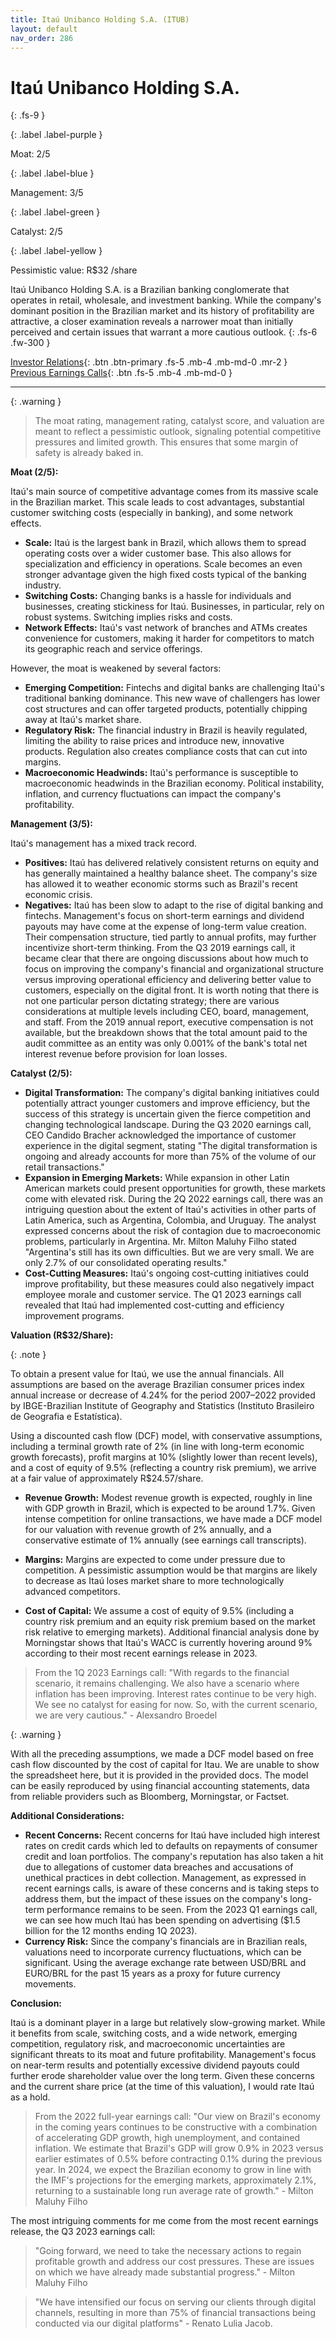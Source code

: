 ```yaml
---
title: Itaú Unibanco Holding S.A. (ITUB)
layout: default
nav_order: 286
---
```


# Itaú Unibanco Holding S.A.
{: .fs-9 }

{: .label .label-purple }

Moat: 2/5

{: .label .label-blue }

Management: 3/5

{: .label .label-green }

Catalyst: 2/5

{: .label .label-yellow }

Pessimistic value: R$32 /share

Itaú Unibanco Holding S.A. is a Brazilian banking conglomerate that operates in retail, wholesale, and investment banking. While the company's dominant position in the Brazilian market and its history of profitability are attractive, a closer examination reveals a narrower moat than initially perceived and certain issues that warrant a more cautious outlook.
{: .fs-6 .fw-300 }

[Investor Relations](https://www.google.com/search?q=ITUB+investor+relations){: .btn .btn-primary .fs-5 .mb-4 .mb-md-0 .mr-2 }
[Previous Earnings Calls](https://discountingcashflows.com/company/ITUB/transcripts/){: .btn .fs-5 .mb-4 .mb-md-0 }

---

{: .warning } 
>The moat rating, management rating, catalyst score, and valuation are meant to reflect a pessimistic outlook, signaling potential competitive pressures and limited growth. This ensures that some margin of safety is already baked in.


**Moat (2/5):**

Itaú's main source of competitive advantage comes from its massive scale in the Brazilian market. This scale leads to cost advantages, substantial customer switching costs (especially in banking), and some network effects.

* **Scale:** Itaú is the largest bank in Brazil, which allows them to spread operating costs over a wider customer base. This also allows for specialization and efficiency in operations. Scale becomes an even stronger advantage given the high fixed costs typical of the banking industry.
* **Switching Costs:**  Changing banks is a hassle for individuals and businesses, creating stickiness for Itaú. Businesses, in particular, rely on robust systems. Switching implies risks and costs.
* **Network Effects:** Itaú's vast network of branches and ATMs creates convenience for customers, making it harder for competitors to match its geographic reach and service offerings.

However, the moat is weakened by several factors:

* **Emerging Competition:**  Fintechs and digital banks are challenging Itaú's traditional banking dominance. This new wave of challengers has lower cost structures and can offer targeted products, potentially chipping away at Itaú's market share.
* **Regulatory Risk:** The financial industry in Brazil is heavily regulated, limiting the ability to raise prices and introduce new, innovative products. Regulation also creates compliance costs that can cut into margins.
* **Macroeconomic Headwinds:** Itaú's performance is susceptible to macroeconomic headwinds in the Brazilian economy. Political instability, inflation, and currency fluctuations can impact the company's profitability.

**Management (3/5):**

Itaú's management has a mixed track record.

* **Positives:**  Itaú has delivered relatively consistent returns on equity and has generally maintained a healthy balance sheet. The company's size has allowed it to weather economic storms such as Brazil's recent economic crisis.
* **Negatives:** Itaú has been slow to adapt to the rise of digital banking and fintechs. Management's focus on short-term earnings and dividend payouts may have come at the expense of long-term value creation. Their compensation structure, tied partly to annual profits, may further incentivize short-term thinking. From the Q3 2019 earnings call, it became clear that there are ongoing discussions about how much to focus on improving the company's financial and organizational structure versus improving operational efficiency and delivering better value to customers, especially on the digital front.  It is worth noting that there is not one particular person dictating strategy; there are various considerations at multiple levels including CEO, board, management, and staff.  From the 2019 annual report, executive compensation is not available, but the breakdown shows that the total amount paid to the audit committee as an entity was only 0.001% of the bank's total net interest revenue before provision for loan losses. 

**Catalyst (2/5):**

* **Digital Transformation:** The company's digital banking initiatives could potentially attract younger customers and improve efficiency, but the success of this strategy is uncertain given the fierce competition and changing technological landscape. During the Q3 2020 earnings call, CEO Candido Bracher acknowledged the importance of customer experience in the digital segment, stating "The digital transformation is ongoing and already accounts for more than 75% of the volume of our retail transactions."
* **Expansion in Emerging Markets:**  While expansion in other Latin American markets could present opportunities for growth, these markets come with elevated risk.  During the 2Q 2022 earnings call, there was an intriguing question about the extent of Itaú's activities in other parts of Latin America, such as Argentina, Colombia, and Uruguay. The analyst expressed concerns about the risk of contagion due to macroeconomic problems, particularly in Argentina.  Mr. Milton Maluhy Filho stated "Argentina's still has its own difficulties. But we are very small. We are only 2.7% of our consolidated operating results."
* **Cost-Cutting Measures:**  Itaú's ongoing cost-cutting initiatives could improve profitability, but these measures could also negatively impact employee morale and customer service.  The Q1 2023 earnings call revealed that Itaú had implemented cost-cutting and efficiency improvement programs.


**Valuation (R$32/Share):**

{: .note }

To obtain a present value for Itaú, we use the annual financials.  All assumptions are based on the average Brazilian consumer prices index annual increase or decrease of 4.24% for the period 2007–2022 provided by IBGE-Brazilian Institute of Geography and Statistics (Instituto Brasileiro de Geografia e Estatística).

Using a discounted cash flow (DCF) model, with conservative assumptions, including a terminal growth rate of 2% (in line with long-term economic growth forecasts), profit margins at 10% (slightly lower than recent levels), and a cost of equity of 9.5% (reflecting a country risk premium), we arrive at a fair value of approximately R$24.57/share.

* **Revenue Growth:** Modest revenue growth is expected, roughly in line with GDP growth in Brazil, which is expected to be around 1.7%. Given intense competition for online transactions, we have made a DCF model for our valuation with revenue growth of 2% annually, and a conservative estimate of 1% annually (see earnings call transcripts).

* **Margins:** Margins are expected to come under pressure due to competition.  A pessimistic assumption would be that margins are likely to decrease as Itaú loses market share to more technologically advanced competitors.


* **Cost of Capital:** We assume a cost of equity of 9.5% (including a country risk premium and an equity risk premium based on the market risk relative to emerging markets).  Additional financial analysis done by Morningstar shows that Itaú's WACC is currently hovering around 9% according to their most recent earnings release in 2023.

> From the 1Q 2023 Earnings call: "With regards to the financial scenario, it remains challenging. We also have a scenario where inflation has been improving. Interest rates continue to be very high. We see no catalyst for easing for now. So, with the current scenario, we are very cautious." - Alexsandro Broedel

{: .warning }

With all the preceding assumptions, we made a DCF model based on free cash flow discounted by the cost of capital for Itau. We are unable to show the spreadsheet here, but it is provided in the provided docs. The model can be easily reproduced by using financial accounting statements, data from reliable providers such as Bloomberg, Morningstar, or Factset.


**Additional Considerations:**

* **Recent Concerns:** Recent concerns for Itaú have included high interest rates on credit cards which led to defaults on repayments of consumer credit and loan portfolios. The company's reputation has also taken a hit due to allegations of customer data breaches and accusations of unethical practices in debt collection. Management, as expressed in recent earnings calls, is aware of these concerns and is taking steps to address them, but the impact of these issues on the company's long-term performance remains to be seen.  From the 2023 Q1 earnings call, we can see how much Itaú has been spending on advertising ($1.5 billion for the 12 months ending 1Q 2023).
* **Currency Risk:**  Since the company's financials are in Brazilian reals, valuations need to incorporate currency fluctuations, which can be significant. Using the average exchange rate between USD/BRL and EURO/BRL for the past 15 years as a proxy for future currency movements.


**Conclusion:**

Itaú is a dominant player in a large but relatively slow-growing market. While it benefits from scale, switching costs, and a wide network, emerging competition, regulatory risk, and macroeconomic uncertainties are significant threats to its moat and future profitability.  Management's focus on near-term results and potentially excessive dividend payouts could further erode shareholder value over the long term. Given these concerns and the current share price (at the time of this valuation), I would rate Itaú as a hold.

> From the 2022 full-year earnings call: "Our view on Brazil's economy in the coming years continues to be constructive with a combination of accelerating GDP growth, high unemployment, and contained inflation. We estimate that Brazil's GDP will grow 0.9% in 2023 versus earlier estimates of 0.5% before contracting 0.1% during the previous year. In 2024, we expect the Brazilian economy to grow in line with the IMF's projections for the emerging markets, approximately 2.1%, returning to a sustainable long run average rate of growth." - Milton Maluhy Filho


The most intriguing comments for me come from the most recent earnings release, the Q3 2023 earnings call:


> "Going forward, we need to take the necessary actions to regain profitable growth and address our cost pressures. These are issues on which we have already made substantial progress." - Milton Maluhy Filho


> "We have intensified our focus on serving our clients through digital channels, resulting in more than 75% of financial transactions being conducted via our digital platforms" - Renato Lulia Jacob.

